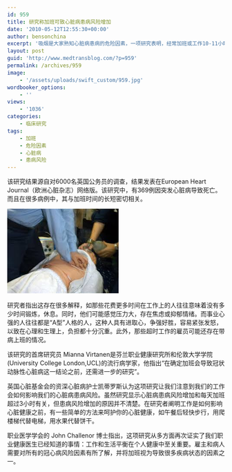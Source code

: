 ```yaml
---
id: 959
title: 研究称加班可致心脏病患病风险增加
date: '2010-05-12T12:55:30+00:00'
author: bensonchina
excerpt: '吸烟是大家熟知心脏病患病的危险因素，一项研究表明，经常加班或工作10-11小时的人其患心脏病的风险也会明显增加，高达60%。该研究结果源自对6000名英国公务员的调查，结果发表在European Heart Journal（欧洲心脏杂志）网络版。该研究中，有369例因突发心脏病导致死亡。而且在很多病例中，其与加班时间的长短密切相关。'
layout: post
guid: 'http://www.medtransblog.com/?p=959'
permalink: /archives/959
image:
    - '/assets/uploads/swift_custom/959.jpg'
wordbooker_options:
    - ''
views:
    - '1036'
categories:
    - 临床研究
tags:
    - 加班
    - 危险因素
    - 心脏病
    - 患病风险
---
```


该研究结果源自对6000名英国公务员的调查，结果发表在European Heart Journal（欧洲心脏杂志）网络版。该研究中，有369例因突发心脏病导致死亡。而且在很多病例中，其与加班时间的长短密切相关。

![](/assets/uploads/2010/05/images.jpg)

研究者指出这存在很多解释，如那些花费更多时间在工作上的人往往意味着没有多少时间锻炼，休息。同时，他们可能感觉压力大，存在焦虑或抑郁情绪。而事业心强的人往往都是“A型”人格的人，这种人具有进取心，争强好胜，容易紧张发怒，以致在心理和生理上，负担都十分沉重。此外，那些超时工作的雇员可能还存在带病上班的情况。

该研究的首席研究员 Mianna Virtanen是芬兰职业健康研究所和伦敦大学学院(University College London,UCL)的流行病学家，他指出“在确定加班会导致冠状动脉性心脏病这一结论之前，还需进一步的研究”。

英国心脏基金会的资深心脏病护士凯蒂罗斯认为这项研究让我们注意到我们的工作会如何影响我们的心脏病患病风险。虽然研究显示心脏病患病风险增加和每天加班超过3小时有关，但患病风险增加的原因并不清楚。在研究者阐明工作是如何影响心脏健康之前，有一些简单的方法来呵护你的心脏健康，如午餐后轻快步行，用爬楼梯代替电梯，用水果代替饼干。

职业医学学会的 John Challenor 博士指出，这项研究从多方面再次证实了我们职业健康医生已经知道的事情：工作和生活平衡在个人健康中至关重要。雇主和病人需要对所有的冠心病风险因素有所了解，并将加班视为导致很多疾病状态的因素之一。